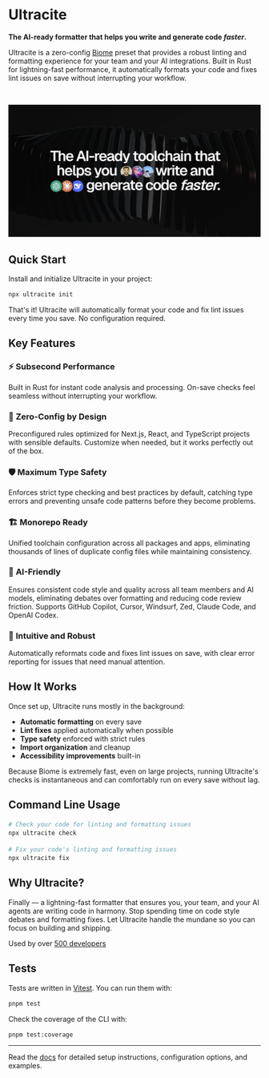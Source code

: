 # Ultracite

**The AI-ready formatter that helps you write and generate code _faster_.**

Ultracite is a zero-config [Biome](https://biomejs.dev) preset that provides a robust linting and formatting experience for your team and your AI integrations. Built in Rust for lightning-fast performance, it automatically formats your code and fixes lint issues on save without interrupting your workflow.

<div>
  <img src="https://img.shields.io/github/actions/workflow/status/haydenbleasel/ultracite/push.yaml" alt="" />
  <img src="https://img.shields.io/npm/dy/ultracite" alt="" />
  <img src="https://img.shields.io/npm/v/ultracite" alt="" />
  <img src="https://img.shields.io/github/license/haydenbleasel/ultracite" alt="" />
</div>

![Ultracite](./docs/app/opengraph-image.jpg)

## Quick Start

Install and initialize Ultracite in your project:

```sh
npx ultracite init
```

That's it! Ultracite will automatically format your code and fix lint issues every time you save. No configuration required.

## Key Features

### ⚡ **Subsecond Performance**
Built in Rust for instant code analysis and processing. On-save checks feel seamless without interrupting your workflow.

### 🎯 **Zero-Config by Design**
Preconfigured rules optimized for Next.js, React, and TypeScript projects with sensible defaults. Customize when needed, but it works perfectly out of the box.

### 🛡️ **Maximum Type Safety**
Enforces strict type checking and best practices by default, catching type errors and preventing unsafe code patterns before they become problems.

### 🏗️ **Monorepo Ready**
Unified toolchain configuration across all packages and apps, eliminating thousands of lines of duplicate config files while maintaining consistency.

### 🤖 **AI-Friendly**
Ensures consistent code style and quality across all team members and AI models, eliminating debates over formatting and reducing code review friction. Supports GitHub Copilot, Cursor, Windsurf, Zed, Claude Code, and OpenAI Codex.

### 🔧 **Intuitive and Robust**
Automatically reformats code and fixes lint issues on save, with clear error reporting for issues that need manual attention.

## How It Works

Once set up, Ultracite runs mostly in the background:

- **Automatic formatting** on every save
- **Lint fixes** applied automatically when possible
- **Type safety** enforced with strict rules
- **Import organization** and cleanup
- **Accessibility improvements** built-in

Because Biome is extremely fast, even on large projects, running Ultracite's checks is instantaneous and can comfortably run on every save without lag.

## Command Line Usage

```sh
# Check your code for linting and formatting issues
npx ultracite check

# Fix your code's linting and formatting issues
npx ultracite fix
```

## Why Ultracite?

Finally — a lightning-fast formatter that ensures you, your team, and your AI agents are writing code in harmony. Stop spending time on code style debates and formatting fixes. Let Ultracite handle the mundane so you can focus on building and shipping.

Used by over [500 developers](https://github.com/haydenbleasel/ultracite/network/dependents)

## Tests

Tests are written in [Vitest](https://vitest.dev). You can run them with:

```bash
pnpm test
```

Check the coverage of the CLI with:

```bash
pnpm test:coverage
```

---

Read the [docs](https://www.ultracite.ai/) for detailed setup instructions, configuration options, and examples.